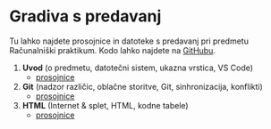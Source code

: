 # Gradiva s predavanj

Tu lahko najdete prosojnice in datoteke s predavanj pri predmetu Računalniški praktikum. Kodo lahko najdete na [GitHubu](https://github.com/racunalniski-praktikum/predavanja).

1. **Uvod** (o predmetu, datotečni sistem, ukazna vrstica, VS Code)
   - [prosojnice](01-uvod/prosojnice.html)
2. **Git** (nadzor različic, oblačne storitve, Git, sinhronizacija, konflikti)
   - [prosojnice](02-git/prosojnice.html)
3. **HTML** (Internet & splet, HTML, kodne tabele)
   - [prosojnice](03-html/prosojnice.html)
